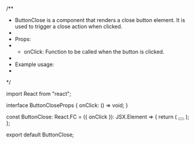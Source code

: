 /**
 * ButtonClose is a component that renders a close button element. It is used to trigger a close action when clicked.
 *
 * Props:
 * - onClick: Function to be called when the button is clicked.
 *
 * Example usage:
 * <ButtonClose onClick={handleClose} />
 */

import React from "react";

interface ButtonCloseProps {
  onClick: () => void;
}

const ButtonClose: React.FC<ButtonCloseProps> = ({ onClick }): JSX.Element => {
  return (
    <button
      onClick={onClick}
      className="absolute top-2 right-2 bg-white text-gray-500 dark:text-white hover:text-gray-700 z-50 dark:bg-transparent rounded"
    >
      <svg
        xmlns="http://www.w3.org/2000/svg"
        className="h-8 w-8"
        fill="none"
        viewBox="0 0 24 24"
        stroke="currentColor"
      >
        <path
          strokeLinecap="round"
          strokeLinejoin="round"
          strokeWidth={2}
          d="M6 18L18 6M6 6l12 12"
        />
      </svg>
    </button>
  );
};

export default ButtonClose;

